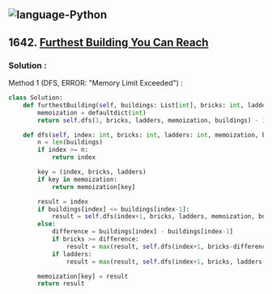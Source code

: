 ![language-Python](https://img.shields.io/badge/%20-Python-ffd43b?style=for-the-badge&logo=PYTHON)
---

## 1642. [Furthest Building You Can Reach](https://leetcode.com/problems/furthest-building-you-can-reach)

### Solution :

Method 1 (DFS, ERROR: "Memory Limit Exceeded") :
```python
class Solution:
    def furthestBuilding(self, buildings: List[int], bricks: int, ladders: int) -> int:
        memoization = defaultdict(int)
        return self.dfs(1, bricks, ladders, memoization, buildings) - 1

    def dfs(self, index: int, bricks: int, ladders: int, memoization, buildings: List[int]) -> int:
        n = len(buildings)
        if index >= n:
            return index

        key = (index, bricks, ladders)
        if key in memoization:
            return memoization[key]

        result = index
        if buildings[index] <= buildings[index-1]:
            result = self.dfs(index+1, bricks, ladders, memoization, buildings)
        else:
            difference = buildings[index] - buildings[index-1]
            if bricks >= difference:
                result = max(result, self.dfs(index+1, bricks-difference, ladders, memoization, buildings))
            if ladders:
                result = max(result, self.dfs(index+1, bricks, ladders-1, memoization, buildings))

        memoization[key] = result
        return result
```
